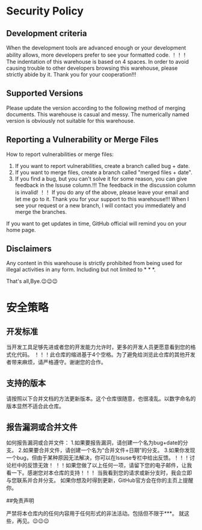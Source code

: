 # Security Policy

## Development criteria

When the development tools are advanced enough or your development ability allows, more developers prefer to see your formatted code.
！！！ The indentation of this warehouse is based on 4 spaces. In order to avoid causing trouble to other developers browsing this warehouse, please strictly abide by it. Thank you for your cooperation!!!

## Supported Versions

Please update the version according to the following method of merging documents. This warehouse is casual and messy. The numerically named version is obviously not suitable for this warehouse.

## Reporting a Vulnerability or Merge Files

How to report vulnerabilities or merge files:
1. If you want to report vulnerabilities, create a branch called bug + date.
2. If you want to merge files, create a branch called "merged files + date".
3. If you find a bug, but you can't solve it for some reason, you can give feedback in the lssuse column.!!! The feedback in the discussion column is invalid!
！！ If you do any of the above, please leave your email and let me go to it. Thank you for your support to this warehouse!!!
When I see your request or a new branch, I will contact you immediately and merge the branches.

If you want to get updates in time, GitHub official will remind you on your home page.

## Disclaimers
Any content in this warehouse is strictly prohibited from being used for illegal activities in any form. Including but not limited to * * *.

That's all,Bye.😉😉😉
# 安全策略

## 开发标准

当开发工具足够先进或者您的开发能力允许时，更多的开发人员更愿意看到您的格式化代码。
！！！此仓库的缩进基于4个空格。为了避免给浏览此仓库的其他开发者带来麻烦，请严格遵守。谢谢您的合作。

## 支持的版本

请按照以下合并文档的方法更新版本。这个仓库很随意，也很凌乱。以数字命名的版本显然不适合此仓库。

## 报告漏洞或合并文件

如何报告漏洞或合并文件：
1.如果要报告漏洞，请创建一个名为bug+date的分支。
2.如果要合并文件，请创建一个名为“合并文件+日期”的分支。
3.如果你发现一个bug，但由于某种原因无法解决，你可以在lssuse专栏中给出反馈。！！！讨论栏中的反馈无效！
！！如果您做了以上任何一项，请留下您的电子邮件，让我看一下。感谢您对本仓库的支持！！！
当我看到您的请求或新分支时，我会立即与您联系并合并分支。
如果你想及时得到更新，GitHub官方会在你的主页上提醒你。

##免责声明

严禁将本仓库内的任何内容用于任何形式的非法活动。包括但不限于***。
就这些，再见。😉😉😉
